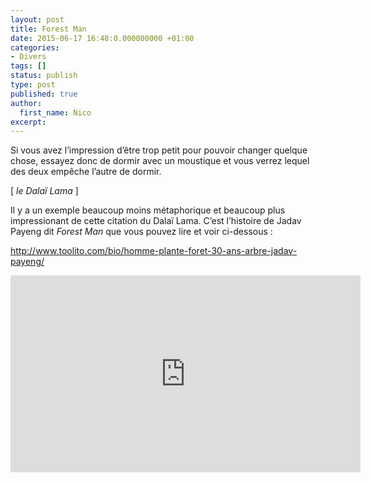 ```yaml
---
layout: post
title: Forest Man
date: 2015-06-17 16:48:0.000000000 +01:00
categories:
- Divers
tags: []
status: publish
type: post
published: true
author:
  first_name: Nico
excerpt:
---
```



Si vous avez l’impression d’être trop petit pour pouvoir changer quelque chose, essayez donc de dormir avec un moustique et vous verrez lequel des deux empêche l’autre de dormir.

[ *le Dalaï Lama* ]


Il y a un exemple beaucoup moins métaphorique et beaucoup plus impressionant de cette citation du Dalaï Lama. C’est l’histoire de Jadav Payeng dit *Forest Man* que vous pouvez lire et voir ci-dessous :

<http://www.toolito.com/bio/homme-plante-foret-30-ans-arbre-jadav-payeng/>



<iframe width="560" height="315" src="https://www.youtube.com/embed/HkZDSqyE1do" frameborder="0" allowfullscreen></iframe>



